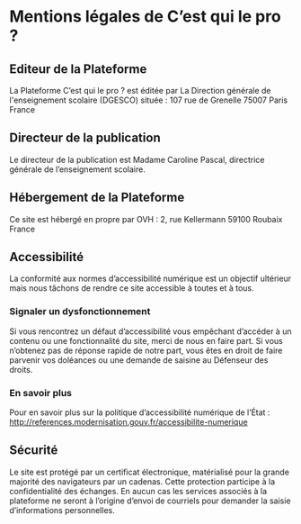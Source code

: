 # Mentions légales de C’est qui le pro ?

## Editeur de la Plateforme

La Plateforme C’est qui le pro ? est éditée par La Direction générale de l'enseignement scolaire (DGESCO) située :
107 rue de Grenelle
75007 Paris
France

## Directeur de la publication

Le directeur de la publication est Madame Caroline Pascal, directrice générale de l’enseignement scolaire.

## Hébergement de la Plateforme

Ce site est hébergé en propre par OVH :
2, rue Kellermann
59100 Roubaix
France

## Accessibilité

La conformité aux normes d’accessibilité numérique est un objectif ultérieur mais nous tâchons de rendre ce site accessible à toutes et à tous.

### Signaler un dysfonctionnement

Si vous rencontrez un défaut d’accessibilité vous empêchant d’accéder à un contenu ou une fonctionnalité du site, merci de nous en faire part.
Si vous n’obtenez pas de réponse rapide de notre part, vous êtes en droit de faire parvenir vos doléances ou une demande de saisine au Défenseur des droits.

### En savoir plus

Pour en savoir plus sur la politique d’accessibilité numérique de l’État : http://references.modernisation.gouv.fr/accessibilite-numerique

## Sécurité

Le site est protégé par un certificat électronique, matérialisé pour la grande majorité des navigateurs par un cadenas. Cette protection participe à la confidentialité des échanges.
En aucun cas les services associés à la plateforme ne seront à l’origine d’envoi de courriels pour demander la saisie d’informations personnelles.
